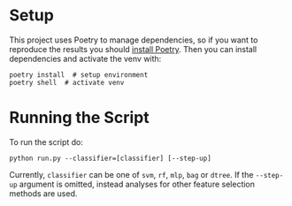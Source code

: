 # Setup

This project uses Poetry to manage dependencies, so if you want to reproduce the results you should
[install Poetry](https://python-poetry.org/docs/). Then you can install dependencies and activate
the venv with:

```shell
poetry install  # setup environment
poetry shell  # activate venv
```

# Running the Script

To run the script do:

```shell
python run.py --classifier=[classifier] [--step-up]
```

Currently, `classifier` can be one of `svm`, `rf`, `mlp`, `bag` or `dtree`. If the `--step-up`
argument is omitted, instead analyses for other feature selection methods are used.